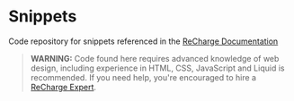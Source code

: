 # Snippets

Code repository for snippets referenced in the [ReCharge Documentation](https://github.com/SocalProofit/ReCharge-Docs/wiki)

> **WARNING:** Code found here requires advanced knowledge of web design, including experience in HTML, CSS, JavaScript and Liquid is recommended. If you need help, you're encouraged to hire a [ReCharge Expert](https://rechargepayments.com/experts).